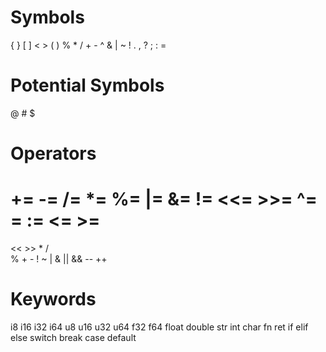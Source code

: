 # Symbols

{   }   [   ]   <   >   (   )
%   *   /   +   -   ^   &   |
~   !   .   ,   ?   ;   :   =

# Potential Symbols 

@   #   $

# Operators

+=   -=   /=   *=   %=
|=   &=   !=   <<=  >>=
^=   =    :=   <=   >=
==

<<   >>   *    /    
%    +    -    !
~    |    &    ||
&&   --   ++

# Keywords

i8   i16   i32   i64
u8   u16   u32   u64
f32  f64   float double
str  int   char  fn
ret  if    elif  else
switch   break   case
default